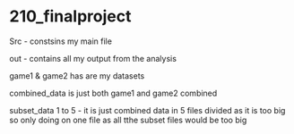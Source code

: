 # 210_finalproject
 
 
Src - constsins my main file 

out - contains all my output from the analysis

game1 & game2 has are my datasets 

combined_data is just both game1 and game2 combined

subset_data 1 to 5 - it is just combined data in 5 files divided as it is too big so only doing on one file as all tthe subset files would be too big
